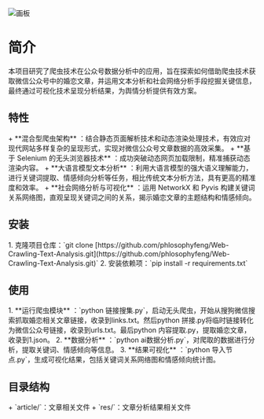![画板](https://cdn.nlark.com/yuque/0/2025/jpeg/32635137/1745570732642-fb6e0712-041e-473e-89e2-6b5afb477812.jpeg)

<h1 id="pCYGJ">简介</h1>
本项目研究了爬虫技术在公众号数据分析中的应用，旨在探索如何借助爬虫技术获取微信公众号中的婚恋文章，并运用文本分析和社会网络分析手段挖掘关键信息，最终通过可视化技术呈现分析结果，为舆情分析提供有效方案。

<h2 id="sOh8p">特性</h2>
+ **混合型爬虫架构** ：结合静态页面解析技术和动态渲染处理技术，有效应对现代网站多样复杂的呈现形式，实现对微信公众号文章数据的高效采集。
+ **基于 Selenium 的无头浏览器技术** ：成功突破动态网页加载限制，精准捕获动态渲染内容。
+ **大语言模型文本分析** ：利用大语言模型的强大语义理解能力，进行关键词提取、情感倾向分析等任务，相比传统文本分析方法，具有更高的精准度和效率。
+ **社会网络分析与可视化** ：运用 NetworkX 和 Pyvis 构建关键词关系网络图，直观呈现关键词之间的关系，揭示婚恋文章的主题结构和情感倾向。

<h2 id="gUD7C">安装</h2>
1. 克隆项目仓库：`git clone [https://github.com/phlosophyfeng/Web-Crawling-Text-Analysis.git](https://github.com/phlosophyfeng/Web-Crawling-Text-Analysis.git)`
2. 安装依赖项：`pip install -r requirements.txt`

<h2 id="vwp8E">使用</h2>
1. **运行爬虫模块** ：`python 链接搜集.py`，启动无头爬虫，开始从搜狗微信搜索抓取婚恋相关文章链接，收录到links.txt。然后python 拼接.py将临时链接转化为微信公众号链接，收录到urls.txt。最后python 内容提取.py，提取婚恋文章，收录到1.json。
2. **数据分析** ：`python ai数据分析.py`，对爬取的数据进行分析，提取关键词、情感倾向等信息。
3. **结果可视化** ：`python 导入节点.py`，生成可视化结果，包括关键词关系网络图和情感倾向统计图。

<h2 id="Wtn4T">目录结构</h2>
+ `article/`：文章相关文件
+ `res/`：文章分析结果相关文件



